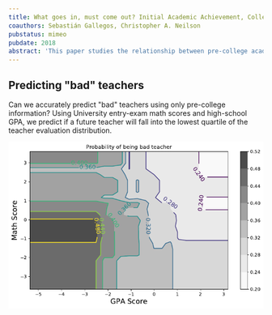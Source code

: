 ```yaml
---
title: What goes in, must come out? Initial Academic Achievement, College Value Added and Teacher Quality
coauthors: Sebastián Gallegos, Christopher A. Neilson
pubstatus: mimeo
pubdate: 2018
abstract: 'This paper studies the relationship between pre-college academic achievement and teacher performance using data on the population of applicants to teaching colleges in Chile from 1977 to 2011. We find a robust positive and concave relationship between precollege academic achievement and a variety of outcomes measures including probability of graduation, college exit exams, probability of employment, teacher evaluations, peer teacher evaluations, student test scores and test score value added. We then study whether some colleges prepare teachers more than others, potentially increasing or undoing initial deficiencies. We using a regression discontinuity design building on institutional features of the centralized admissions system in Chile. We find no evidence that any particular teaching college help underachieving students systematically improve as teachers relative to others. These results suggest that while high performing teachers are hard to identify, low performing teachers are associated with low academic achievement prior entering college. To evaluate the policy relevant of a minimum standard for entering teaching colleges, we develop a model that classifies potential teachers based on the rich set of precollege test information. This model provides feasible college specific cutoff rules that exclude students with 90% chance of being a low performing teacher. Partial equilibrium analysis shows that if implemented, these rules would have binded for 25% of students entering teaching colleges in 2016 and would have affected 20% of current teachers, including 87% of the worst performers based on government teacher evaluations.'
---
```


## Predicting "bad" teachers

Can we accurately predict "bad" teachers using only pre-college information?
Using University entry-exam math scores and high-school GPA, we predict if a future teacher will fall into the lowest quartile of the teacher evaluation distribution.

![](/assets/plots/teacher-quality_prediction-contour-math-gpa.png)
